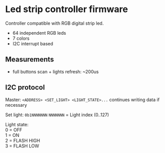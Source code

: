 # Led strip controller firmware

Controller compatible with RGB digital strip led.

- 64 independent RGB leds
- 7 colors
- I2C interrupt based

## Measurements

- full buttons scan + lights refresh: ~200us

## I2C protocol

Master: `<ADDRESS> <SET_LIGHT> <LIGHT_STATE>...` continues writing data if necessary

Set light: `0b1NNNNNNN`  `NNNNNNN` = Light index (0..127)

Light state:  
0 = OFF  
1 = ON  
2 = FLASH HIGH  
3 = FLASH LOW
